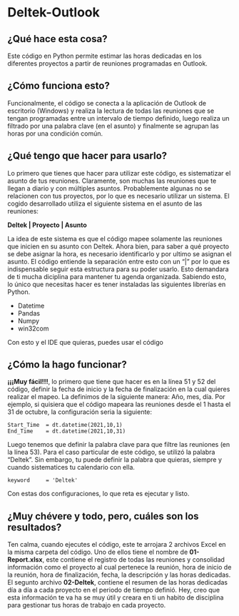 # Deltek-Outlook

## ¿Qué hace esta cosa?
Este código en Python permite estimar las horas dedicadas en los diferentes proyectos a partir de reuniones programadas en Outlook.

## ¿Cómo funciona esto?
Funcionalmente, el código se conecta a la aplicación de Outlook de escritorio (Windows) y realiza la lectura de todas las reuniones que se tengan programadas entre un intervalo de tiempo definido, luego realiza un filtrado por una palabra clave (en el asunto) y finalmente se agrupan las horas por una condición común.

## ¿Qué tengo que hacer para usarlo?
Lo primero que tienes que hacer para utilizar este código, es sistematizar el asunto de tus reuniones. Claramente, son muchas las reuniones que te llegan a diario y con múltiples asuntos. Probablemente algunas no se relacionen con tus proyectos, por lo que es necesario utilizar un sistema. El cogido desarrollado utiliza el siguiente sistema en el asunto de las reuniones:

**Deltek | Proyecto | Asunto**

La idea de este sistema es que el código mapee solamente las reuniones que inicien en su asunto con Deltek. Ahora bien, para saber a qué proyecto se debe asignar la hora, es necesario identificarlo y por ultimo se asignan el asunto. El código entiende la separación entre esto con un “|” por lo que es indispensable seguir esta estructura para su poder usarlo. Esto demandara de ti mucha diciplina para mantener tu agenda organizada.
Sabiendo esto, lo único que necesitas hacer es tener instaladas las siguientes librerías en Python.

- Datetime
- Pandas
- Numpy
- win32com

Con esto y el IDE que quieras, puedes usar el código

## ¿Cómo la hago funcionar?
**¡¡¡Muy fácil!!!**, lo primero que tiene que hacer es en la línea 51 y 52 del código, definir la fecha de inicio y la fecha de finalización en la cual quieres realizar el mapeo. La definimos de la siguiente manera: Año, mes, día. Por ejemplo, si quisiera que el código mapeara las reuniones desde el 1 hasta el 31 de octubre, la configuración seria la siguiente:

	Start_Time  = dt.datetime(2021,10,1)
	End_Time    = dt.datetime(2021,10,31)

Luego tenemos que definir la palabra clave para que filtre las reuniones (en la línea 53). Para el caso particular de este código, se utilizó la palabra “Deltek”. Sin embargo, tu puede definir la palabra que quieras, siempre y cuando sistematices tu calendario con ella.

	keyword     = 'Deltek'

Con estas dos configuraciones, lo que reta es ejecutar y listo.

## ¿Muy chévere y todo, pero, cuáles son los resultados?
Ten calma, cuando ejecutes el código, este te arrojara 2 archivos Excel en la misma carpeta del código. Uno de ellos tiene el nombre de **01-Report.xlsx**, este contiene el registro de todas las reuniones y consolidad información como el proyecto al cual pertenece la reunión, hora de inicio de la reunión, hora de finalización, fecha, la descripción y las horas dedicadas. El segunto archivo **02-Deltek**, contiene el resumen de las horas dedicadas día a día a cada proyecto en el periodo de tiempo definió.
Hey, creo que esta información te va ha se muy útil y creara en ti un habito de disciplina para gestionar tus horas de trabajo en cada proyecto.
